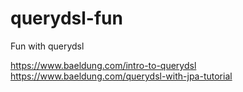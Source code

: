 # querydsl-fun
Fun with querydsl



https://www.baeldung.com/intro-to-querydsl
https://www.baeldung.com/querydsl-with-jpa-tutorial
